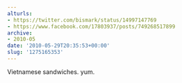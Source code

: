 ```yaml
---
alturls:
- https://twitter.com/bismark/status/14997147769
- https://www.facebook.com/17803937/posts/749268517899
archive:
- 2010-05
date: '2010-05-29T20:35:53+00:00'
slug: '1275165353'
---
```


Vietnamese sandwiches. yum.

